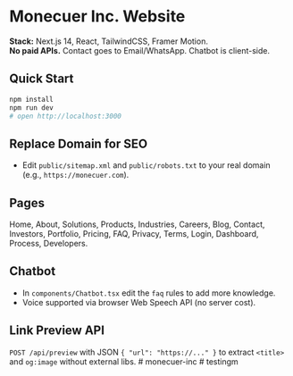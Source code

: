 # Monecuer Inc. Website

**Stack:** Next.js 14, React, TailwindCSS, Framer Motion.  
**No paid APIs.** Contact goes to Email/WhatsApp. Chatbot is client-side.

## Quick Start
```bash
npm install
npm run dev
# open http://localhost:3000
```

## Replace Domain for SEO
- Edit `public/sitemap.xml` and `public/robots.txt` to your real domain (e.g., `https://monecuer.com`).

## Pages
Home, About, Solutions, Products, Industries, Careers, Blog, Contact, Investors, Portfolio, Pricing, FAQ, Privacy, Terms, Login, Dashboard, Process, Developers.

## Chatbot
- In `components/Chatbot.tsx` edit the `faq` rules to add more knowledge.
- Voice supported via browser Web Speech API (no server cost).

## Link Preview API
`POST /api/preview` with JSON `{ "url": "https://..." }` to extract `<title>` and `og:image` without external libs.
#   m o n e c u e r - i n c  
 #   t e s t i n g m  
 